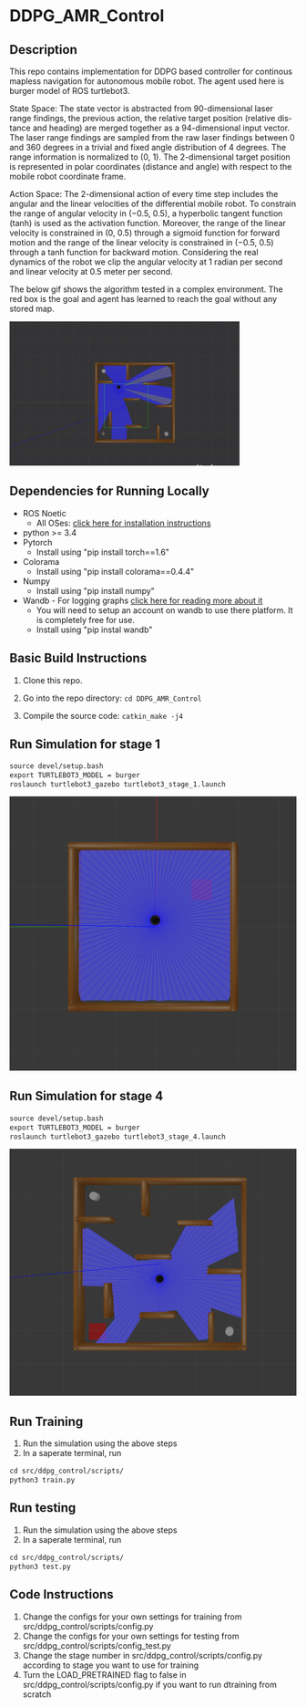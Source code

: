 # DDPG_AMR_Control

## Description
This repo contains implementation for DDPG based controller for continous mapless navigation for autonomous mobile robot. The agent used here is burger model of ROS turtlebot3.

State Space: The state vector is abstracted from 90-dimensional laser range findings, the previous action, the relative target position (relative dis-
tance and heading) are merged together as a 94-dimensional input vector. The laser range findings are sampled from the raw laser findings between 0 and 360 degrees in a trivial and fixed angle distribution of 4 degrees. The range information is normalized to (0, 1). The 2-dimensional target position is represented in polar coordinates (distance and angle) with respect to the mobile robot coordinate frame.

Action Space: The 2-dimensional action of every time step includes the angular and the linear velocities of the differential mobile robot. To constrain the range of angular velocity in (−0.5, 0.5), a hyperbolic tangent function (tanh) is used as the activation function. Moreover, the range of the linear velocity is constrained in (0, 0.5) through a sigmoid function for forward motion and the range of the linear velocity is constrained in (−0.5, 0.5)
through a tanh function for backward motion. Considering the real dynamics of the robot we clip the angular velocity at 1 radian per second and linear velocity at 0.5 meter per second.

The below gif shows the algorithm tested in a complex environment. The red box is the goal and agent has learned to reach the goal without any stored map.

<img src="Demo/test.gif"/>

## Dependencies for Running Locally
* ROS Noetic
  * All OSes: [click here for installation instructions](http://wiki.ros.org/Installation/Ubuntu)
* python >= 3.4
* Pytorch
  * Install using "pip install torch==1.6"
* Colorama
  * Install using "pip install colorama==0.4.4"
* Numpy
  * Install using "pip install numpy"
* Wandb - For logging graphs [click here for reading more about it](https://wandb.ai/site)
  * You will need to setup an account on wandb to use there platform. It is completely free for use.
  * Install using "pip instal wandb"

## Basic Build Instructions

1. Clone this repo.

2. Go into the repo directory: `cd DDPG_AMR_Control`

3. Compile the source code: `catkin_make -j4` 

## Run Simulation for stage 1
```
source devel/setup.bash
export TURTLEBOT3_MODEL = burger
roslaunch turtlebot3_gazebo turtlebot3_stage_1.launch 
```
<img src="Docs/env_images/RL1.png"/>

## Run Simulation for stage 4
```
source devel/setup.bash
export TURTLEBOT3_MODEL = burger
roslaunch turtlebot3_gazebo turtlebot3_stage_4.launch 
```
<img src="Docs/env_images/RL2.png"/>

## Run Training

1. Run the simulation using the above steps
2. In a saperate terminal, run
```
cd src/ddpg_control/scripts/
python3 train.py
```

## Run testing

1. Run the simulation using the above steps
2. In a saperate terminal, run
```
cd src/ddpg_control/scripts/
python3 test.py
```

## Code Instructions

1. Change the configs for your own settings for training from src/ddpg_control/scripts/config.py
2. Change the configs for your own settings for testing from src/ddpg_control/scripts/config_test.py
3. Change the stage number in src/ddpg_control/scripts/config.py according to stage you want to use for training
4. Turn the LOAD_PRETRAINED flag to false in src/ddpg_control/scripts/config.py if you want to run dtraining from scratch

